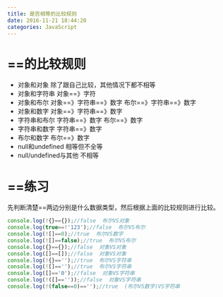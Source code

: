 ```yaml
---
title: 是否相等的比较规则
date: 2016-11-21 18:44:20
categories: JavaScript
---
```


# ==的比较规则
- 对象和对象
除了跟自己比较，其他情况下都不相等
- 对象和字符串
对象==》字符
- 对象和布尔
对象==》字符串==》数字
布尔==》字符串==》数字
- 对象和数字
对象==》字符串==》数字
- 字符串和布尔
字符串==》数字
布尔==》数字
- 字符串和数字
字符串==》数字
- 布尔和数字
布尔==》数字
- null和undefined
相等但不全等
- null/undefined与其他
不相等

# ==练习
先判断清楚==两边分别是什么数据类型，然后根据上面的比较规则进行比较。
```javascript
console.log(!{}=={});//false  布尔VS对象
console.log(true==!'123');//false  布尔VS布尔
console.log(![]==0);//true  布尔VS数字
console.log(![]==false);//true  布尔VS布尔
console.log({}=={});//false  对象VS对象
console.log([]==[]);//false  对象VS对象
console.log(!{}=='');//true  布尔VS字符串
console.log(![]=='');//true  布尔VS字符串
console.log([]=='0');//false  对象VS字符串
console.log(!([]==''));//false  对象VS字符串
console.log(!(false==0)=='');//true  (布尔VS数字)VS字符串
```